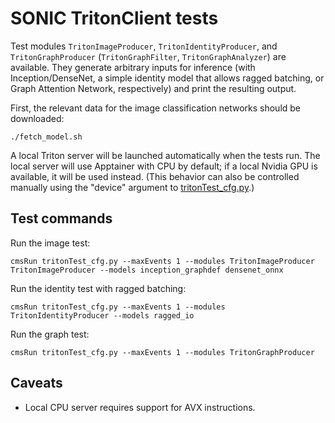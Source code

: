 # SONIC TritonClient tests

Test modules `TritonImageProducer`, `TritonIdentityProducer`, and `TritonGraphProducer` (`TritonGraphFilter`, `TritonGraphAnalyzer`) are available.
They generate arbitrary inputs for inference (with Inception/DenseNet, a simple identity model that allows ragged batching, or Graph Attention Network, respectively) and print the resulting output.

First, the relevant data for the image classification networks should be downloaded:
```
./fetch_model.sh
```

A local Triton server will be launched automatically when the tests run.
The local server will use Apptainer with CPU by default; if a local Nvidia GPU is available, it will be used instead.
(This behavior can also be controlled manually using the "device" argument to [tritonTest_cfg.py](./tritonTest_cfg.py).)

## Test commands

Run the image test:
```
cmsRun tritonTest_cfg.py --maxEvents 1 --modules TritonImageProducer TritonImageProducer --models inception_graphdef densenet_onnx
```

Run the identity test with ragged batching:
```
cmsRun tritonTest_cfg.py --maxEvents 1 --modules TritonIdentityProducer --models ragged_io
```

Run the graph test:
```
cmsRun tritonTest_cfg.py --maxEvents 1 --modules TritonGraphProducer
```

## Caveats

* Local CPU server requires support for AVX instructions.
